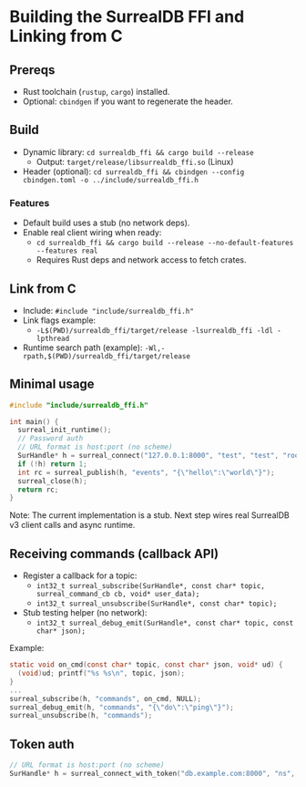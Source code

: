 # Building the SurrealDB FFI and Linking from C

## Prereqs
- Rust toolchain (`rustup`, `cargo`) installed.
- Optional: `cbindgen` if you want to regenerate the header.

## Build
- Dynamic library: `cd surrealdb_ffi && cargo build --release`
  - Output: `target/release/libsurrealdb_ffi.so` (Linux)
- Header (optional): `cd surrealdb_ffi && cbindgen --config cbindgen.toml -o ../include/surrealdb_ffi.h`

### Features
- Default build uses a stub (no network deps).
- Enable real client wiring when ready:
  - `cd surrealdb_ffi && cargo build --release --no-default-features --features real`
  - Requires Rust deps and network access to fetch crates.

## Link from C
- Include: `#include "include/surrealdb_ffi.h"`
- Link flags example:
  - `-L$(PWD)/surrealdb_ffi/target/release -lsurrealdb_ffi -ldl -lpthread`
- Runtime search path (example): `-Wl,-rpath,$(PWD)/surrealdb_ffi/target/release`

## Minimal usage
```c
#include "include/surrealdb_ffi.h"

int main() {
  surreal_init_runtime();
  // Password auth
  // URL format is host:port (no scheme)
  SurHandle* h = surreal_connect("127.0.0.1:8000", "test", "test", "root", "root");
  if (!h) return 1;
  int rc = surreal_publish(h, "events", "{\"hello\":\"world\"}");
  surreal_close(h);
  return rc;
}
```

Note: The current implementation is a stub. Next step wires real SurrealDB v3 client calls and async runtime.

## Receiving commands (callback API)
- Register a callback for a topic:
  - `int32_t surreal_subscribe(SurHandle*, const char* topic, surreal_command_cb cb, void* user_data);`
  - `int32_t surreal_unsubscribe(SurHandle*, const char* topic);`
- Stub testing helper (no network):
  - `int32_t surreal_debug_emit(SurHandle*, const char* topic, const char* json);`

Example:
```c
static void on_cmd(const char* topic, const char* json, void* ud) {
  (void)ud; printf("%s %s\n", topic, json);
}
...
surreal_subscribe(h, "commands", on_cmd, NULL);
surreal_debug_emit(h, "commands", "{\"do\":\"ping\"}");
surreal_unsubscribe(h, "commands");
```

## Token auth
```c
// URL format is host:port (no scheme)
SurHandle* h = surreal_connect_with_token("db.example.com:8000", "ns", "db", "<bearer-token>");
```
